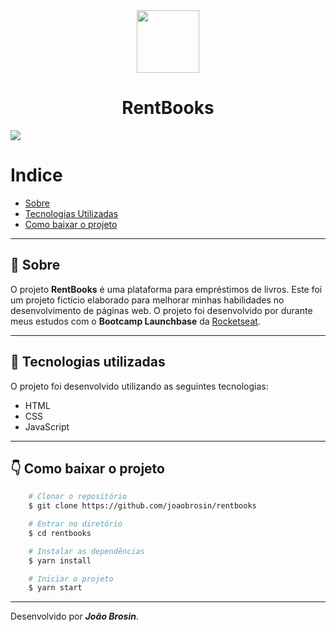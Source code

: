 <div align="center">
    <img width="100px" src="https://image.flaticon.com/icons/svg/945/945170.svg">
    <h1> RentBooks </h1>
</div>

<img src="https://ik.imagekit.io/eskqbzkmgf/layout_yZz2a3F1r.png">



# Indice
- [Sobre](#-sobre)
- [Tecnologias Utilizadas](#-tecnologias-utilizadas)
- [Como baixar o projeto](#-como-baixar-o-projeto)

---

## 📝 Sobre
O projeto **RentBooks** é uma plataforma para empréstimos de livros. Este foi um projeto fictício elaborado para melhorar minhas habilidades no desenvolvimento de páginas web. O projeto foi desenvolvido por durante meus estudos com o **Bootcamp Launchbase** da [Rocketseat](https://rocketseat.com.br).

---

## 🚀 Tecnologias utilizadas
O projeto foi desenvolvido utilizando as seguintes tecnologias:

- HTML
- CSS
- JavaScript

---

## 👇 Como baixar o projeto
```bash
    # Clonar o repositório
    $ git clone https://github.com/joaobrosin/rentbooks

    # Entrar no diretório
    $ cd rentbooks

    # Instalar as dependências
    $ yarn install

    # Iniciar o projeto
    $ yarn start
```
---

Desenvolvido por ***João Brosin***.